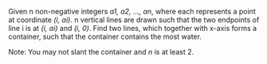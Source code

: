 Given n non-negative integers *a1, a2, ..., an*, where each represents a point at coordinate *(i, ai)*. n vertical lines are drawn such that the two endpoints of line i is at *(i, ai)* and *(i, 0)*. Find two lines, which together with x-axis forms a container, such that the container contains the most water.

Note: You may not slant the container and *n* is at least 2.